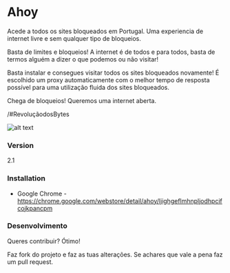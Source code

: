 # Ahoy

Acede a todos os sites bloqueados em Portugal. Uma experiencia de internet livre e sem qualquer tipo de bloqueios.

Basta de limites e bloqueios! A internet é de todos e para todos, basta de termos alguém a dizer o que podemos ou não visitar!

Basta instalar e consegues visitar todos os sites bloqueados novamente! É escolhido um proxy automaticamente com o melhor tempo de resposta possível para uma utilização fluida dos sites bloqueados.

Chega de bloqueios! Queremos uma internet aberta.

/#RevoluçãodosBytes

![alt text](http://rafaelalmeida.pt/wp-content/uploads/2015/03/ahoy_git.png "Ahoy!")

### Version
2.1


### Installation

- Google Chrome - https://chrome.google.com/webstore/detail/ahoy/ljighgeflmhnpljodhpcifcojkpancpm

### Desenvolvimento

Queres contribuir? Ótimo!

Faz fork do projeto e faz as tuas alterações. Se achares que vale a pena faz um pull request.
